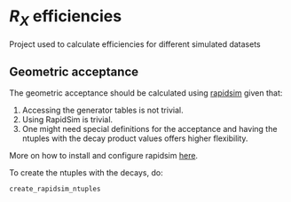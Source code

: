# $R_X$ efficiencies

Project used to calculate efficiencies for different simulated datasets

## Geometric acceptance

The geometric acceptance should be calculated using [rapidsim](https://github.com/gcowan/RapidSim)
given that:

1. Accessing the generator tables is not trivial.
1. Using RapidSim is trivial.
1. One might need special definitions for the acceptance and having the ntuples with the
decay product values offers higher flexibility.

More on how to install and configure rapidsim [here](doc/rapidsim.md).

To create the ntuples with the decays, do:

```bash
create_rapidsim_ntuples
```

